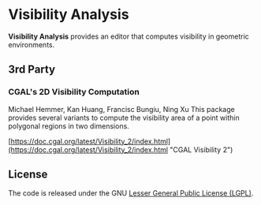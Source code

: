 # Visibility Analysis

**Visibility Analysis** provides an editor that computes visibility in geometric environments.


## 3rd Party

### CGAL's 2D Visibility Computation

Michael Hemmer, Kan Huang, Francisc Bungiu, Ning Xu
This package provides several variants to compute the visibility area of a point within polygonal regions in two dimensions.

[https://doc.cgal.org/latest/Visibility_2/index.html](https://doc.cgal.org/latest/Visibility_2/index.html "CGAL Visibility 2")


## License

The code is released under the GNU [Lesser General Public License (LGPL)](LICENSE "LICENSE").

